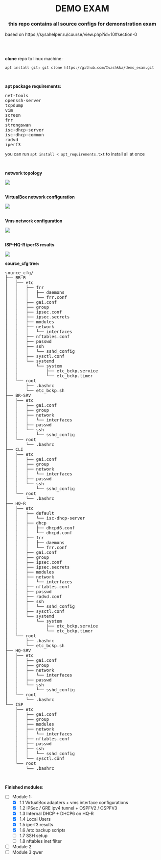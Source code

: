 <h1 align="center">DEMO EXAM </h1>
<h3 align="center">this repo contains all source configs for demonstration exam</h3>
<p>based on https://sysahelper.ru/course/view.php?id=10#section-0</p>
<br>
<br>
<p><b>clone</b> repo to linux machine:</p>
<p><code>apt install git; git clone https://github.com/Ivashkka/demo_exam.git</code></p>
<br>
<p><b>apt package requirements:</b></p>
<pre>net-tools
openssh-server
tcpdump
vim
screen
frr
strongswan
isc-dhcp-server
isc-dhcp-common
radvd
iperf3
</pre>
<p>you can run <code>apt install < apt_requirements.txt</code> to install all at once</p>
<br>
<p><b>network topology</b></p>
<img src="./demo.svg">
<br>
<br>
<p><b>VirtualBox network configuration</b></p>
<img src="./demo_nat_network.png">
<br>
<br>
<p><b>Vms network configuration</b></p>
<img src="./demo_vms.png">
<br>
<br>
<p><b>ISP-HQ-R iperf3 results</b></p>
<img src="./demo-iperf3.png">
<br>
<p><b>source_cfg tree:</b></p>
<pre>
source_cfg/
├── BR-R
│   ├── etc
│   │   ├── frr
│   │   │   ├── daemons
│   │   │   └── frr.conf
│   │   ├── gai.conf
│   │   ├── group
│   │   ├── ipsec.conf
│   │   ├── ipsec.secrets
│   │   ├── modules
│   │   ├── network
│   │   │   └── interfaces
│   │   ├── nftables.conf
│   │   ├── passwd
│   │   ├── ssh
│   │   │   └── sshd_config
│   │   ├── sysctl.conf
│   │   └── systemd
│   │       └── system
│   │           ├── etc_bckp.service
│   │           └── etc_bckp.timer
│   └── root
│       ├── .bashrc
│       └── etc_bckp.sh
├── BR-SRV
│   ├── etc
│   │   ├── gai.conf
│   │   ├── group
│   │   ├── network
│   │   │   └── interfaces
│   │   ├── passwd
│   │   └── ssh
│   │       └── sshd_config
│   └── root
│       └── .bashrc
├── CLI
│   ├── etc
│   │   ├── gai.conf
│   │   ├── group
│   │   ├── network
│   │   │   └── interfaces
│   │   ├── passwd
│   │   └── ssh
│   │       └── sshd_config
│   └── root
│       └── .bashrc
├── HQ-R
│   ├── etc
│   │   ├── default
│   │   │   └── isc-dhcp-server
│   │   ├── dhcp
│   │   │   ├── dhcpd6.conf
│   │   │   └── dhcpd.conf
│   │   ├── frr
│   │   │   ├── daemons
│   │   │   └── frr.conf
│   │   ├── gai.conf
│   │   ├── group
│   │   ├── ipsec.conf
│   │   ├── ipsec.secrets
│   │   ├── modules
│   │   ├── network
│   │   │   └── interfaces
│   │   ├── nftables.conf
│   │   ├── passwd
│   │   ├── radvd.conf
│   │   ├── ssh
│   │   │   └── sshd_config
│   │   ├── sysctl.conf
│   │   └── systemd
│   │       └── system
│   │           ├── etc_bckp.service
│   │           └── etc_bckp.timer
│   └── root
│       ├── .bashrc
│       └── etc_bckp.sh
├── HQ-SRV
│   ├── etc
│   │   ├── gai.conf
│   │   ├── group
│   │   ├── network
│   │   │   └── interfaces
│   │   ├── passwd
│   │   └── ssh
│   │       └── sshd_config
│   └── root
│       └── .bashrc
└── ISP
    ├── etc
    │   ├── gai.conf
    │   ├── group
    │   ├── modules
    │   ├── network
    │   │   └── interfaces
    │   ├── nftables.conf
    │   ├── passwd
    │   ├── ssh
    │   │   └── sshd_config
    │   └── sysctl.conf
    └── root
        └── .bashrc
</pre>
<br>

**Finished modules:**
- [ ] Module 1:
  - [x] 1.1 VirtualBox adapters + vms interface configurations
  - [x] 1.2 IPSec / GRE ipv4 tunnel + OSPFV2 / OSPFV3
  - [x] 1.3 Internal DHCP + DHCP6 on HQ-R
  - [x] 1.4 Local Users
  - [x] 1.5 iperf3 results
  - [x] 1.6 /etc backup scripts
  - [ ] 1.7 SSH setup
  - [ ] 1.8 nftables inet filter
- [ ] Module 2
- [ ] Module 3
qwer
